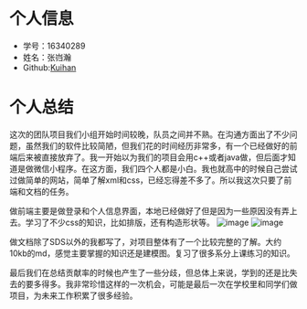 # 个人信息

* 学号：16340289
* 姓名：张岿瀚
* Github:[Kuihan](https://github.com/Kuihan)


# 个人总结

这次的团队项目我们小组开始时间较晚，队员之间并不熟。在沟通方面出了不少问题，虽然我们的软件比较简陋，但我们花的时间经历非常多，有一个已经做好的前端后来被直接放弃了。我一开始以为我们的项目会用c++或者java做，但后面才知道是做微信小程序。在这方面，我们四个人都是小白。我也就高中的时候自己尝试过做简单的网站，简单了解xml和css，已经忘得差不多了。所以我这次只要了前端和文档的任务。

做前端主要是做登录和个人信息界面，本地已经做好了但是因为一些原因没有弄上去。学习了不少css的知识，比如排版，还有构造形状等。
![image](https://s2.ax1x.com/2019/06/30/Z3KcRJ.png)
![image](https://s2.ax1x.com/2019/06/30/Z3KRMR.png)

做文档除了SDS以外的我都写了，对项目整体有了一个比较完整的了解。大约10kb的md，感觉主要掌握的知识还是建模图。复习了很多系分上课练习的知识。

最后我们在总结贡献率的时候也产生了一些分歧，但总体上来说，学到的还是比失去的要多得多。我非常珍惜这样的一次机会，可能是最后一次在学校里和同学们做项目，为未来工作积累了很多经验。